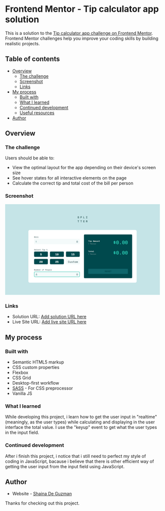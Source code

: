 # Frontend Mentor - Tip calculator app solution

This is a solution to the [Tip calculator app challenge on Frontend Mentor](https://www.frontendmentor.io/challenges/tip-calculator-app-ugJNGbJUX). Frontend Mentor challenges help you improve your coding skills by building realistic projects.

## Table of contents

- [Overview](#overview)
  - [The challenge](#the-challenge)
  - [Screenshot](#screenshot)
  - [Links](#links)
- [My process](#my-process)
  - [Built with](#built-with)
  - [What I learned](#what-i-learned)
  - [Continued development](#continued-development)
  - [Useful resources](#useful-resources)
- [Author](#author)

## Overview

### The challenge

Users should be able to:

- View the optimal layout for the app depending on their device's screen size
- See hover states for all interactive elements on the page
- Calculate the correct tip and total cost of the bill per person

### Screenshot

![Tip calculator app](./images/screenshot.png)

### Links

- Solution URL: [Add solution URL here](https://your-solution-url.com)
- Live Site URL: [Add live site URL here](https://your-live-site-url.com)

## My process

### Built with

- Semantic HTML5 markup
- CSS custom properties
- Flexbox
- CSS Grid
- Desktop-first workflow
- [SASS](https://sass-lang.com/) - For CSS preprocessor
- Vanilla JS

### What I learned

While developing this project, i learn how to get the user input in "realtime" (meaningly, as the user types) while calculating and displaying in the user interface the total value. I use the "keyup" event to get what the user types in the input field.

### Continued development

After i finish this project, i notice that i still need to perfect my style of coding in JavaScript, bacause i believe that there is other efficient way of getting the user input from the input field using JavaScript.

## Author

- Website - [Shaina De Guzman](deguzman.netlify.app)

Thanks for checking out this project.
